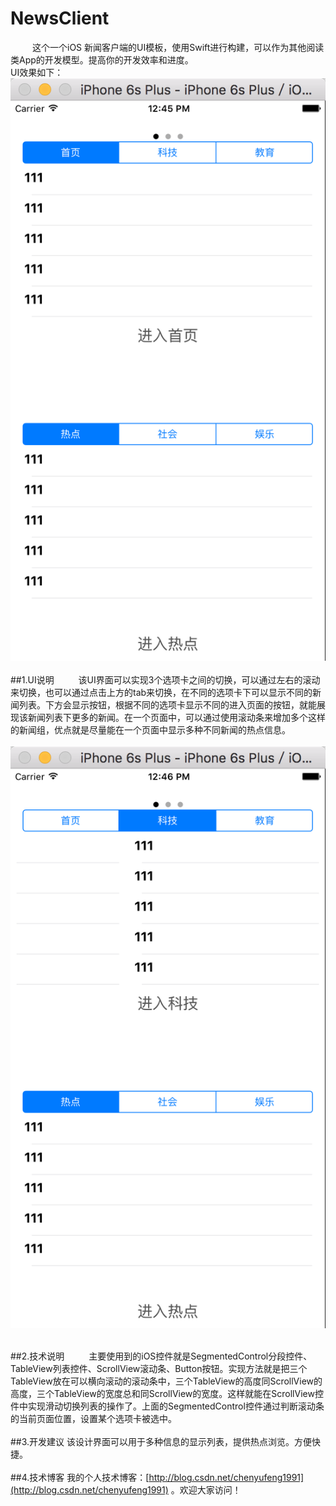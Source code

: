 # NewsClient
&emsp;&emsp;&ensp;这个一个iOS 新闻客户端的UI模板，使用Swift进行构建，可以作为其他阅读类App的开发模型。提高你的开发效率和进度。<br/>
UI效果如下：<br/>
![Alt text](https://github.com/chenyufeng1991/NewsClient/raw/master/Screenshots/1.png)<br/><br/>
##1.UI说明
&emsp;&emsp;&ensp;该UI界面可以实现3个选项卡之间的切换，可以通过左右的滚动来切换，也可以通过点击上方的tab来切换，在不同的选项卡下可以显示不同的新闻列表。下方会显示按钮，根据不同的选项卡显示不同的进入页面的按钮，就能展现该新闻列表下更多的新闻。在一个页面中，可以通过使用滚动条来增加多个这样的新闻组，优点就是尽量能在一个页面中显示多种不同新闻的热点信息。<br/><br/>
![Alt text](https://github.com/chenyufeng1991/NewsClient/raw/master/Screenshots/2.png)<br/><br/>

##2.技术说明
&emsp;&emsp;&ensp;主要使用到的iOS控件就是SegmentedControl分段控件、TableView列表控件、ScrollView滚动条、Button按钮。实现方法就是把三个TableView放在可以横向滚动的滚动条中，三个TableView的高度同ScrollView的高度，三个TableView的宽度总和同ScrollView的宽度。这样就能在ScrollView控件中实现滑动切换列表的操作了。上面的SegmentedControl控件通过判断滚动条的当前页面位置，设置某个选项卡被选中。<br/><br/>
##3.开发建议
该设计界面可以用于多种信息的显示列表，提供热点浏览。方便快捷。<br/><br/>
##4.技术博客
我的个人技术博客：[http://blog.csdn.net/chenyufeng1991](http://blog.csdn.net/chenyufeng1991) 。欢迎大家访问！






